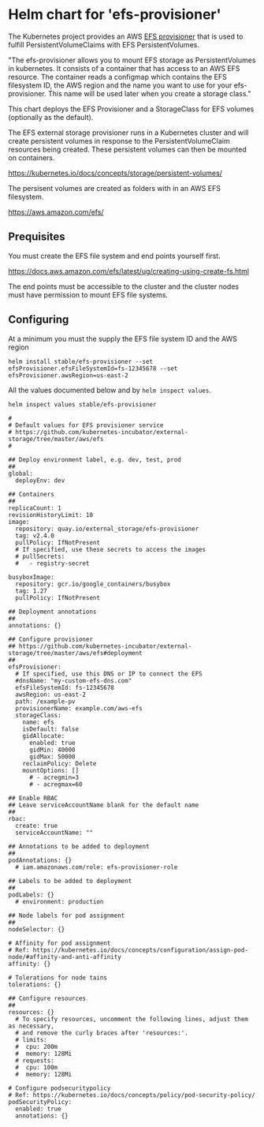 # Helm chart for 'efs-provisioner'

The Kubernetes project provides an AWS [EFS provisioner](https://github.com/kubernetes-incubator/external-storage/tree/master/aws/efs)
that is used to fulfill PersistentVolumeClaims with EFS PersistentVolumes.

"The efs-provisioner allows you to mount EFS storage as PersistentVolumes in kubernetes.
It consists of a container that has access to an AWS EFS resource. The container reads
a configmap which contains the EFS filesystem ID, the AWS region and the name you want
to use for your efs-provisioner. This name will be used later when you create a storage class."

This chart deploys the EFS Provisioner and a StorageClass for EFS volumes (optionally as the default).

The EFS external storage provisioner runs in a Kubernetes cluster and will create persistent volumes
in response to the PersistentVolumeClaim resources being created. These persistent volumes can then be
mounted on containers.

  https://kubernetes.io/docs/concepts/storage/persistent-volumes/

The persisent volumes are created as folders with in an AWS EFS filesystem.

  https://aws.amazon.com/efs/

## Prequisites

You must create the EFS file system and end points yourself first.

  https://docs.aws.amazon.com/efs/latest/ug/creating-using-create-fs.html

The end points must be accessible to the cluster and the cluster nodes must have
permission to mount EFS file systems.

## Configuring

At a minimum you must the supply the EFS file system ID and the AWS region

```
helm install stable/efs-provisioner --set efsProvisioner.efsFileSystemId=fs-12345678 --set efsProvisioner.awsRegion=us-east-2
```

All the values documented below and by `helm inspect values`.

```
helm inspect values stable/efs-provisioner
```

```
#
# Default values for EFS provisioner service
# https://github.com/kubernetes-incubator/external-storage/tree/master/aws/efs
#

## Deploy environment label, e.g. dev, test, prod
##
global:
  deployEnv: dev

## Containers
##
replicaCount: 1
revisionHistoryLimit: 10
image:
  repository: quay.io/external_storage/efs-provisioner
  tag: v2.4.0
  pullPolicy: IfNotPresent
  # If specified, use these secrets to access the images
  # pullSecrets:
  #   - registry-secret

busyboxImage:
  repository: gcr.io/google_containers/busybox
  tag: 1.27
  pullPolicy: IfNotPresent

## Deployment annotations
##
annotations: {}

## Configure provisioner
## https://github.com/kubernetes-incubator/external-storage/tree/master/aws/efs#deployment
##
efsProvisioner:
  # If specified, use this DNS or IP to connect the EFS
  #dnsName: "my-custom-efs-dns.com"
  efsFileSystemId: fs-12345678
  awsRegion: us-east-2
  path: /example-pv
  provisionerName: example.com/aws-efs
  storageClass:
    name: efs
    isDefault: false
    gidAllocate:
      enabled: true
      gidMin: 40000
      gidMax: 50000
    reclaimPolicy: Delete
    mountOptions: []
      # - acregmin=3
      # - acregmax=60

## Enable RBAC
## Leave serviceAccountName blank for the default name
##
rbac:
  create: true
  serviceAccountName: ""

## Annotations to be added to deployment
##
podAnnotations: {}
  # iam.amazonaws.com/role: efs-provisioner-role

## Labels to be added to deployment
##
podLabels: {}
  # environment: production

## Node labels for pod assignment
##
nodeSelector: {}

# Affinity for pod assignment
# Ref: https://kubernetes.io/docs/concepts/configuration/assign-pod-node/#affinity-and-anti-affinity
affinity: {}

# Tolerations for node tains
tolerations: {}

## Configure resources
##
resources: {}
  # To specify resources, uncomment the following lines, adjust them as necessary,
  # and remove the curly braces after 'resources:'.
  # limits:
  #  cpu: 200m
  #  memory: 128Mi
  # requests:
  #  cpu: 100m
  #  memory: 128Mi

# Configure podsecuritypolicy
# Ref: https://kubernetes.io/docs/concepts/policy/pod-security-policy/
podSecurityPolicy:
  enabled: true
  annotations: {}
```
